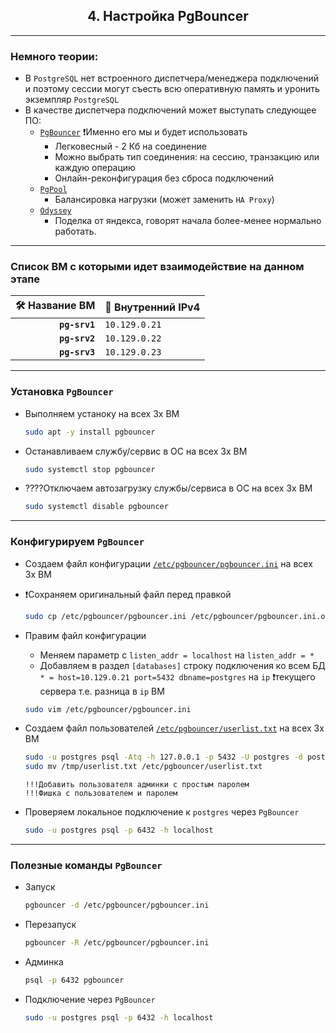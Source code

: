 <div align="center"><h2> 4. Настройка PgBouncer </h2></div>

***
### Немного теории:
  * В `PostgreSQL` нет встроенного диспетчера/менеджера подключений и поэтому сессии могут съесть всю оперативную память и уронить экземпляр `PostgreSQL`
  * В качестве диспетчера подключений может выступать следующее ПО:
      * [`PgBouncer`](https://www.pgbouncer.org/) ❗️Именно его мы и будет использовать
        * Легковесный - 2 Кб на соединение
        * Можно выбрать тип соединения: на сессию, транзакцию или каждую операцию
        * Онлайн-реконфигурация без сброса подключений
      * [`PgPool`](https://www.pgpool.net/mediawiki/index.php/Main_Page)
        * Балансировка нагрузки (может заменить `HA Proxy`)
      * [`Odyssey`](https://github.com/yandex/odyssey)
        * Поделка от яндекса, говорят начала более-менее нормально работать.

*** 
### Список ВМ с которыми идет взаимодействие на данном этапе
   :hammer_and_wrench: Название ВМ | :memo: Внутренний IPv4 |
   |--------------:|---------------|
   | **`pg-srv1`** | `10.129.0.21` |
   | **`pg-srv2`** | `10.129.0.22` |      
   | **`pg-srv3`** | `10.129.0.23` |
  
***
### Установка `PgBouncer`
  * Выполняем устаноку на всех 3х ВМ
    ```bash
    sudo apt -y install pgbouncer
    ```
  * Останавливаем службу/сервис в ОС на всех 3х ВМ
    ```bash
    sudo systemctl stop pgbouncer
    ```
  * ????Отключаем автозагрузку службы/сервиса в ОС на всех 3х ВМ
    ```bash
    sudo systemctl disable pgbouncer
    ```

***
### Конфигурируем `PgBouncer`
  * Создаем файл конфигурации [`/etc/pgbouncer/pgbouncer.ini`](pgbouncer.ini) на всех 3х ВМ
  * ❗️Сохраняем оригинальный файл перед правкой
    ```bash
    sudo cp /etc/pgbouncer/pgbouncer.ini /etc/pgbouncer/pgbouncer.ini.orig
    ```
  * Правим файл конфигурации
    * Меняем параметр с `listen_addr = localhost` на `listen_addr = *`
    * Добавляем в раздел `[databases]` строку подключения ко всем БД `* = host=10.129.0.21 port=5432 dbname=postgres` на `ip` ❗️текущего сервера т.е. разница в `ip` ВМ 
    ```bash
    sudo vim /etc/pgbouncer/pgbouncer.ini
    ```

  * Создаем файл пользователей [`/etc/pgbouncer/userlist.txt`](userlist.txt) на всех 3х ВМ
    ```bash
    sudo -u postgres psql -Atq -h 127.0.0.1 -p 5432 -U postgres -d postgres -c "SELECT concat('\"', usename, '\" \"', passwd, '\"') FROM pg_shadow" >> /tmp/userlist.txt && \
    sudo mv /tmp/userlist.txt /etc/pgbouncer/userlist.txt
    ```
    ```console
    !!!Добавить пользователя админки с простым паролем
    !!!Фишка с пользователем и паролем

    ```
  
  * Проверяем локальное подключение к `postgres` через `PgBouncer`
    ```bash  
    sudo -u postgres psql -p 6432 -h localhost
    ```
    
***
### Полезные команды `PgBouncer`
  * Запуск
    ```bash
    pgbouncer -d /etc/pgbouncer/pgbouncer.ini
    ```
  * Перезапуск
    ```bash
    pgbouncer -R /etc/pgbouncer/pgbouncer.ini
    ```
  * Админка
    ```bash
    psql -p 6432 pgbouncer
    ```
  * Подключение через `PgBouncer`
    ```bash
    sudo -u postgres psql -p 6432 -h localhost
    ``` 
